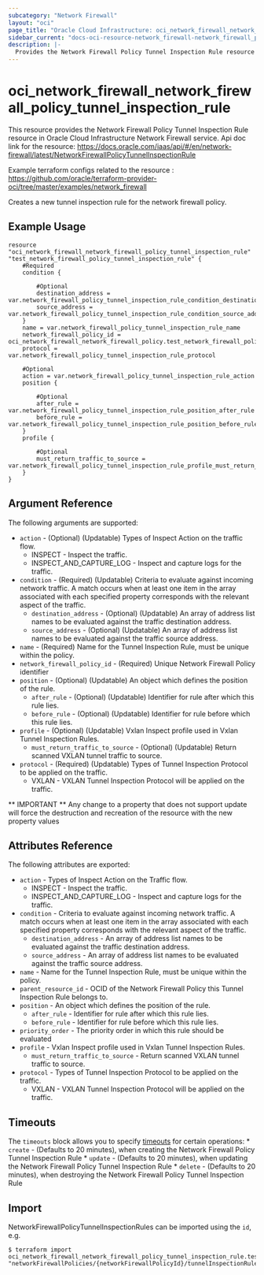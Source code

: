 ```yaml
---
subcategory: "Network Firewall"
layout: "oci"
page_title: "Oracle Cloud Infrastructure: oci_network_firewall_network_firewall_policy_tunnel_inspection_rule"
sidebar_current: "docs-oci-resource-network_firewall-network_firewall_policy_tunnel_inspection_rule"
description: |-
  Provides the Network Firewall Policy Tunnel Inspection Rule resource in Oracle Cloud Infrastructure Network Firewall service
---
```


# oci_network_firewall_network_firewall_policy_tunnel_inspection_rule
This resource provides the Network Firewall Policy Tunnel Inspection Rule resource in Oracle Cloud Infrastructure Network Firewall service.
Api doc link for the resource: https://docs.oracle.com/iaas/api/#/en/network-firewall/latest/NetworkFirewallPolicyTunnelInspectionRule

Example terraform configs related to the resource : https://github.com/oracle/terraform-provider-oci/tree/master/examples/network_firewall

Creates a new tunnel inspection rule for the network firewall policy.


## Example Usage

```hcl
resource "oci_network_firewall_network_firewall_policy_tunnel_inspection_rule" "test_network_firewall_policy_tunnel_inspection_rule" {
	#Required
	condition {

		#Optional
		destination_address = var.network_firewall_policy_tunnel_inspection_rule_condition_destination_address
		source_address = var.network_firewall_policy_tunnel_inspection_rule_condition_source_address
	}
	name = var.network_firewall_policy_tunnel_inspection_rule_name
	network_firewall_policy_id = oci_network_firewall_network_firewall_policy.test_network_firewall_policy.id
	protocol = var.network_firewall_policy_tunnel_inspection_rule_protocol

	#Optional
	action = var.network_firewall_policy_tunnel_inspection_rule_action
	position {

		#Optional
		after_rule = var.network_firewall_policy_tunnel_inspection_rule_position_after_rule
		before_rule = var.network_firewall_policy_tunnel_inspection_rule_position_before_rule
	}
	profile {

		#Optional
		must_return_traffic_to_source = var.network_firewall_policy_tunnel_inspection_rule_profile_must_return_traffic_to_source
	}
}
```

## Argument Reference

The following arguments are supported:

* `action` - (Optional) (Updatable) Types of Inspect Action on the traffic flow.
	* INSPECT - Inspect the traffic.
	* INSPECT_AND_CAPTURE_LOG - Inspect and capture logs for the traffic. 
* `condition` - (Required) (Updatable) Criteria to evaluate against incoming network traffic. A match occurs when at least one item in the array associated with each specified property corresponds with the relevant aspect of the traffic. 
	* `destination_address` - (Optional) (Updatable) An array of address list names to be evaluated against the traffic destination address.
	* `source_address` - (Optional) (Updatable) An array of address list names to be evaluated against the traffic source address.
* `name` - (Required) Name for the Tunnel Inspection Rule, must be unique within the policy.
* `network_firewall_policy_id` - (Required) Unique Network Firewall Policy identifier
* `position` - (Optional) (Updatable) An object which defines the position of the rule.
	* `after_rule` - (Optional) (Updatable) Identifier for rule after which this rule lies.
	* `before_rule` - (Optional) (Updatable) Identifier for rule before which this rule lies.
* `profile` - (Optional) (Updatable) Vxlan Inspect profile used in Vxlan Tunnel Inspection Rules. 
	* `must_return_traffic_to_source` - (Optional) (Updatable) Return scanned VXLAN tunnel traffic to source.
* `protocol` - (Required) (Updatable) Types of Tunnel Inspection Protocol to be applied on the traffic.
	* VXLAN - VXLAN Tunnel Inspection Protocol will be applied on the traffic. 


** IMPORTANT **
Any change to a property that does not support update will force the destruction and recreation of the resource with the new property values

## Attributes Reference

The following attributes are exported:

* `action` - Types of Inspect Action on the Traffic flow.
	* INSPECT - Inspect the traffic.
	* INSPECT_AND_CAPTURE_LOG - Inspect and capture logs for the traffic. 
* `condition` - Criteria to evaluate against incoming network traffic. A match occurs when at least one item in the array associated with each specified property corresponds with the relevant aspect of the traffic. 
	* `destination_address` - An array of address list names to be evaluated against the traffic destination address.
	* `source_address` - An array of address list names to be evaluated against the traffic source address.
* `name` - Name for the Tunnel Inspection Rule, must be unique within the policy.
* `parent_resource_id` - OCID of the Network Firewall Policy this Tunnel Inspection Rule belongs to.
* `position` - An object which defines the position of the rule.
	* `after_rule` - Identifier for rule after which this rule lies.
	* `before_rule` - Identifier for rule before which this rule lies.
* `priority_order` - The priority order in which this rule should be evaluated
* `profile` - Vxlan Inspect profile used in Vxlan Tunnel Inspection Rules. 
	* `must_return_traffic_to_source` - Return scanned VXLAN tunnel traffic to source.
* `protocol` - Types of Tunnel Inspection Protocol to be applied on the traffic.
	* VXLAN - VXLAN Tunnel Inspection Protocol will be applied on the traffic. 

## Timeouts

The `timeouts` block allows you to specify [timeouts](https://registry.terraform.io/providers/oracle/oci/latest/docs/guides/changing_timeouts) for certain operations:
	* `create` - (Defaults to 20 minutes), when creating the Network Firewall Policy Tunnel Inspection Rule
	* `update` - (Defaults to 20 minutes), when updating the Network Firewall Policy Tunnel Inspection Rule
	* `delete` - (Defaults to 20 minutes), when destroying the Network Firewall Policy Tunnel Inspection Rule


## Import

NetworkFirewallPolicyTunnelInspectionRules can be imported using the `id`, e.g.

```
$ terraform import oci_network_firewall_network_firewall_policy_tunnel_inspection_rule.test_network_firewall_policy_tunnel_inspection_rule "networkFirewallPolicies/{networkFirewallPolicyId}/tunnelInspectionRules/{tunnelInspectionRuleName}" 
```


